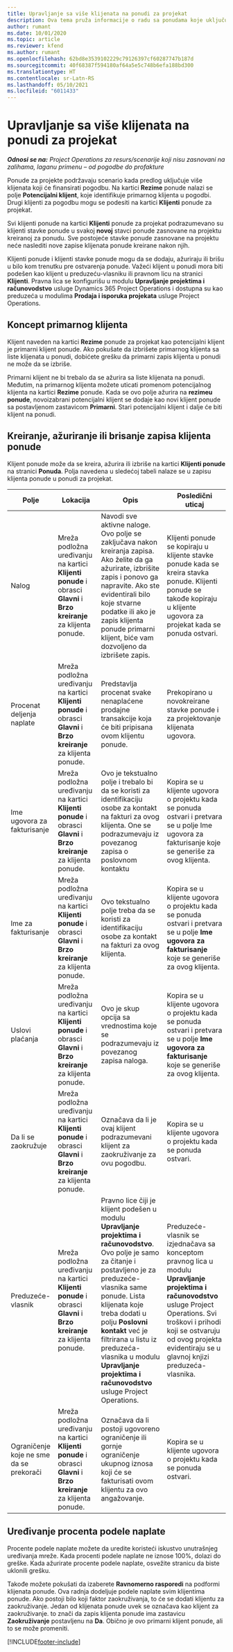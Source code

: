 ```yaml
---
title: Upravljanje sa više klijenata na ponudi za projekat
description: Ova tema pruža informacije o radu sa ponudama koje uključuju više klijenata koji će finansirati projekat.
author: rumant
ms.date: 10/01/2020
ms.topic: article
ms.reviewer: kfend
ms.author: rumant
ms.openlocfilehash: 62bd8e3539102229c79126397cf60287747b187d
ms.sourcegitcommit: 40f68387f594180af64a5e5c748b6efa188bd300
ms.translationtype: HT
ms.contentlocale: sr-Latn-RS
ms.lasthandoff: 05/10/2021
ms.locfileid: "6011433"
---
```

# <a name="manage-multiple-customers-on-a-project-quote"></a>Upravljanje sa više klijenata na ponudi za projekat

_**Odnosi se na:** Project Operations za resurs/scenarije koji nisu zasnovani na zalihama, laganu primenu – od pogodbe do profakture_

Ponude za projekte podržavaju scenario kada predlog uključuje više klijenata koji će finansirati pogodbu. Na kartici **Rezime** ponude nalazi se polje **Potencijalni klijent**, koje identifikuje primarnog klijenta u pogodbi. Drugi klijenti za pogodbu mogu se podesiti na kartici **Klijenti** ponude za projekat.

Svi klijenti ponude na kartici **Klijenti** ponude za projekat podrazumevano su klijenti stavke ponude u svakoj **novoj** stavci ponude zasnovane na projektu kreiranoj za ponudu. Sve postojeće stavke ponude zasnovane na projektu neće naslediti nove zapise klijenata ponude kreirane nakon njih.

Klijenti ponude i klijenti stavke ponude mogu da se dodaju, ažuriraju ili brišu u bilo kom trenutku pre ostvarenja ponude. Važeći klijent u ponudi mora biti podešen kao klijent u preduzeću-vlasniku ili pravnom licu na stranici **Klijenti**. Pravna lica se konfigurišu u modulu **Upravljanje projektima i računovodstvo** usluge Dynamics 365 Project Operations i dostupna su kao preduzeća u modulima **Prodaja i isporuka projekata** usluge Project Operations.

## <a name="concept-of-a-primary-customer"></a>Koncept primarnog klijenta

Klijent naveden na kartici **Rezime** ponude za projekat kao potencijalni klijent je primarni klijent ponude. Ako pokušate da izbrišete primarnog klijenta sa liste klijenata u ponudi, dobićete grešku da primarni zapis klijenta u ponudi ne može da se izbriše.

Primarni klijent ne bi trebalo da se ažurira sa liste klijenata na ponudi. Međutim, na primarnog klijenta možete uticati promenom potencijalnog klijenta na kartici **Rezime** ponude. Kada se ovo polje ažurira na **rezimeu ponude**, novoizabrani potencijalni klijent se dodaje kao novi klijent ponude sa postavljenom zastavicom **Primarni**. Stari potencijalni klijent i dalje će biti klijent na ponudi.

## <a name="create-update-or-delete-a-quote-customer-record"></a>Kreiranje, ažuriranje ili brisanje zapisa klijenta ponude

Klijent ponude može da se kreira, ažurira ili izbriše na kartici **Klijenti ponude** na stranici **Ponuda**. Polja navedena u sledećoj tabeli nalaze se u zapisu klijenta ponude u ponudi za projekat.

| **Polje** | **Lokacija** | **Opis** | **Posledični uticaj** |
| --- | --- | --- | --- |
| Nalog | Mreža podložna uređivanju na kartici **Klijenti ponude** i obrasci **Glavni** i **Brzo kreiranje** za klijenta ponude. | Navodi sve aktivne naloge. Ovo polje se zaključava nakon kreiranja zapisa. Ako želite da ga ažurirate, izbrišite zapis i ponovo ga napravite. Ako ste evidentirali bilo koje stvarne podatke ili ako je zapis klijenta ponude primarni klijent, biće vam dozvoljeno da izbrišete zapis. | Klijenti ponude se kopiraju u klijente stavke ponude kada se kreira stavka ponude. Klijenti ponude se takođe kopiraju u klijente ugovora za projekat kada se ponuda ostvari. |
| Procenat deljenja naplate | Mreža podložna uređivanju na kartici **Klijenti ponude** i obrasci **Glavni** i **Brzo kreiranje** za klijenta ponude. | Predstavlja procenat svake nenaplaćene prodajne transakcije koja će biti pripisana ovom klijentu ponude. | Prekopirano u novokreirane stavke ponude i za projektovanje klijenata ugovora. |
| Ime ugovora za fakturisanje | Mreža podložna uređivanju na kartici **Klijenti ponude** i obrasci **Glavni** i **Brzo kreiranje** za klijenta ponude. | Ovo je tekstualno polje i trebalo bi da se koristi za identifikaciju osobe za kontakt na fakturi za ovog klijenta. One se podrazumevaju iz povezanog zapisa o poslovnom kontaktu | Kopira se u klijente ugovora o projektu kada se ponuda ostvari i pretvara se u polje Ime ugovora za fakturisanje koje se generiše za ovog klijenta. |
| Ime za fakturisanje | Mreža podložna uređivanju na kartici **Klijenti ponude** i obrasci **Glavni** i **Brzo kreiranje** za klijenta ponude. | Ovo tekstualno polje treba da se koristi za identifikaciju osobe za kontakt na fakturi za ovog klijenta. | Kopira se u klijente ugovora o projektu kada se ponuda ostvari i pretvara se u polje **Ime ugovora za fakturisanje** koje se generiše za ovog klijenta. |
| Uslovi plaćanja | Mreža podložna uređivanju na kartici **Klijenti ponude** i obrasci **Glavni** i **Brzo kreiranje** za klijenta ponude. | Ovo je skup opcija sa vrednostima koje se podrazumevaju iz povezanog zapisa naloga. | Kopira se u klijente ugovora o projektu kada se ponuda ostvari i pretvara se u polje **Ime ugovora za fakturisanje** koje se generiše za ovog klijenta. |
| Da li se zaokružuje | Mreža podložna uređivanju na kartici **Klijenti ponude** i obrasci **Glavni** i **Brzo kreiranje** za klijenta ponude. | Označava da li je ovaj klijent podrazumevani klijent za zaokruživanje za ovu pogodbu. | Kopira se u klijente ugovora o projektu kada se ponuda ostvari. |
| Preduzeće-vlasnik | Mreža podložna uređivanju na kartici **Klijenti ponude** i obrasci **Glavni** i **Brzo kreiranje** za klijenta ponude. | Pravno lice čiji je klijent podešen u modulu **Upravljanje projektima i računovodstvo**. Ovo polje je samo za čitanje i postavljeno je za preduzeće-vlasnika same ponude. Lista klijenata koje treba dodati u polju **Poslovni kontakt** već je filtrirana u listu iz preduzeća-vlasnika u modulu **Upravljanje projektima i računovodstvo** usluge Project Operations. | Preduzeće-vlasnik se izjednačava sa konceptom pravnog lica u modulu **Upravljanje projektima i računovodstvo** usluge Project Operations. Svi troškovi i prihodi koji se ostvaruju od ovog projekta evidentiraju se u glavnoj knjizi preduzeća-vlasnika. |
| Ograničenje koje ne sme da se prekorači | Mreža podložna uređivanju na kartici **Klijenti ponude** i obrasci **Glavni** i **Brzo kreiranje** za klijenta ponude. | Označava da li postoji ugovoreno ograničenje ili gornje ograničenje ukupnog iznosa koji će se fakturisati ovom klijentu za ovo angažovanje. | Kopira se u klijente ugovora o projektu kada se ponuda ostvari. |

## <a name="editing-billing-split-percentages"></a>Uređivanje procenta podele naplate

Procente podele naplate možete da uredite koristeći iskustvo unutrašnjeg uređivanja mreže. Kada procenti podele naplate ne iznose 100%, dolazi do greške. Kada ažurirate procente podele naplate, osvežite stranicu da biste uklonili grešku.

Takođe možete pokušati da izaberete **Ravnomerno rasporedi** na podformi klijenata ponude. Ova radnja dodeljuje podele naplate svim klijentima ponude. Ako postoji bilo koji faktor zaokruživanja, to će se dodati klijentu za zaokruživanje. Jedan od klijenata ponude uvek se označava kao klijent za zaokruživanje. to znači da zapis klijenta ponude ima zastavicu **Zaokruživanje** postavljenu na **Da**. Obično je ovo primarni klijent ponude, ali to se može promeniti.


[!INCLUDE[footer-include](../includes/footer-banner.md)]